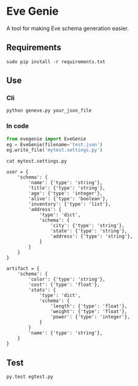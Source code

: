 # Eve Genie

A tool for making Eve schema generation easier.

## Requirements

    sudo pip install -r requirements.txt

## Use

### Cli

    python geneve.py your_json_file

### In code

```py
from evegenie import EveGenie
eg = EveGenie(filename='test.json')
eg.write_file('mytest.settings.py')
```

    cat mytest.settings.py

    user = {
        'schema': {
            'name': {'type': 'string'},
            'title': {'type': 'string'},
            'age': {'type': 'integer'},
            'alive': {'type': 'boolean'},
            'inventory': {'type': 'list'},
            'address': {
                'type': 'dict',
                'schema': {
                    'city': {'type': 'string'},
                    'state': {'type': 'string'},
                    'address': {'type': 'string'},
                }
            }
        }
    }

    artifact = {
        'schema': {
            'color': {'type': 'string'},
            'cost': {'type': 'float'},
            'stats': {
                'type': 'dict',
                'schema': {
                    'length': {'type': 'float'},
                    'weight': {'type': 'float'},
                    'power': {'type': 'integer'},
                }
            }
            'name': {'type': 'string'},
        }
    }

## Test

    py.test egtest.py